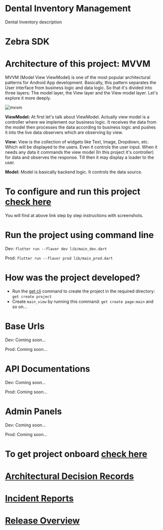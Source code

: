 # Dental Inventory Management

Dental Inventory description

# Zebra SDK

[//]: # (<b>Full)

[//]: # (documentation:</b> [Read here]&#40;https://gitlab.com/claysolutions/public/clay-sdk/-/wikis/home&#41;)

[//]: # ()
[//]: # (<b>iOS)

[//]: # (integration:</b> [Read here]&#40;https://gitlab.com/claysolutions/public/clay-sdk/-/wikis/iOS-ClaySDK-Integration&#41;)

[//]: # ()
[//]: # (<b>Android)

[//]: # (integration:</b> [Read here]&#40;https://gitlab.com/claysolutions/public/clay-sdk/-/wikis/Android-ClaySDK-Integration&#41;)

# Architecture of this project: MVVM

MVVM (Model View ViewModel) is one of the most popular architectural patterns for Android App
development. Basically,
this pattern separates the User interface from business logic and data logic. So that it's divided
into three layers: The model layer,
the View layer and the View model layer. Let's explore it more deeply.

![mvvm](https://user-images.githubusercontent.com/3769029/137336079-1f3384d0-b9d6-4462-a2c4-4a3d2cc77e8a.png)

<b>ViewModel:</b> At first let's talk about ViewModel. Actually view model is a controller where we
implement our business logic. It receives the data from the model then processes the data according
to
business logic and pushes it into the live data observers which are observing by view.

<b>View:</b> View is the collection of widgets like Text, Image, Dropdown, etc. Which will be
displayed
to the users. Even it controls the user input. When it needs any data it commands the view model (In
this project it's controller)
for data and observes the response. Till then it may display a loader to the user.

<b>Model:</b> Model is basically backend logic. It controls the data source.

# To configure and run this project [check here](README_CONFIGURATION_GUIDELINE.md)

You will find at above link step by step instructions with screenshots.

# Run the project using command line

Dev: `flutter run --flavor dev lib/main_dev.dart`

Prod: `flutter run --flavor prod lib/main_prod.dart`

# How was the project developed?

- Run the [get cli](https://pub.dev/packages/get_cli) command to create the project in the required
  directory: `get create project`
- Create `main_view` by running this command: `get create page:main` and so on...

# Base Urls

Dev: Coming soon...

Prod: Coming soon...

# API Documentations

Dev: Coming soon...

Prod: Coming soon...

# Admin Panels

Dev: Coming soon...

Prod: Coming soon...

# To get project onboard [check here](README_PROJECT_ONBOARDING.md)

# [Architectural Decision Records](README_ARCHITECTURAL_DECISION_RECORDS.md)

# [Incident Reports](README_INCIDENT_REPORTS.md)

# [Release Overview](README_RELEASE_OVERVIEW.md)